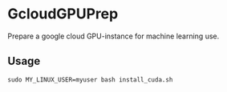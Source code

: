 # GcloudGPUPrep
Prepare a google cloud GPU-instance for machine learning use.

## Usage
```sudo MY_LINUX_USER=myuser bash install_cuda.sh```